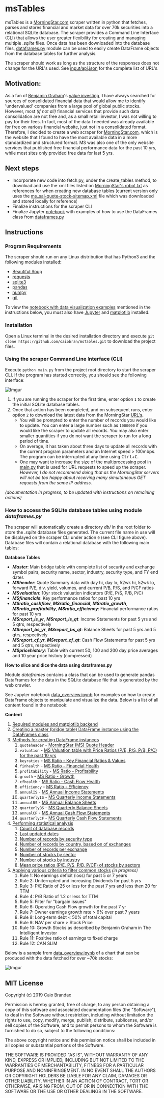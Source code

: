 msTables
========

msTables is a [MorningStar.com](https://www.morningstar.com) scraper written in python that fetches, parses and stores financial and market data for over 70k securities into a relational SQLite database. The scraper provides a Command Line Interface (CLI) that allows the user greater flexibility for creating and managing multiple *.sqlite* files. Once data has been downloaded into the database files, [dataframes.py](dataframes.py) module can be used to easily create DataFrame objects from the database tables for further analysis.

The scraper should work as long as the structure of the responses does not change for the URL's used. See [input/api.json](input/api.json) for the complete list of URL's.

## Motivation:
As a fan of [Benjamin Graham](https://en.wikipedia.org/wiki/Benjamin_Graham)'s [value investing](https://en.wikipedia.org/wiki/Value_investing), I have always searched for sources of consolidated financial data that would allow me to identify 'undervalued' companies from a large pool of global public stocks. However, most *(if not all)* financial services that provide such data consolidation are not free and, as a small retail investor, I was not willing to pay for their fees. In fact, most of the data I needed was already available for free on various financial website, just not in a consolidated format. Therefore, I decided to create a web scraper for [MorningStar.com](https://www.morningstar.com), which is the website that I found to have the most available data in a more standardized and structured format. MS was also one of the only website services that published free financial performance data for the past 10 yrs, while most sites only provided free data for last 5 yrs.

## Next steps
- Incorporate new code into fetch.py, under the create_tables method, to download and use the xml files listed on [MorningStar's robot.txt](https://www.morningstar.com/robots.txt) as references for when creating new database tables (current version only uses the [ms_sal-quote-stock-sitemap.xml](input/ms_sal-quote-stock-sitemap.xml) file which was downloaded and stored locally for reference)
- Finalize instructions for the scraper CLI
- Finalize Jupyter [notebook][1] with examples of how to use the DataFrames class from [dataframes.py](dataframes.py)


Instructions
------------

### Program Requirements
The scraper should run on any Linux distribution that has Python3 and the following modules installed:

- [Beautiful Soup](https://www.crummy.com/software/BeautifulSoup/)
- [requests](http://docs.python-requests.org/en/master/)
- [sqlite3](https://docs.python.org/3/library/sqlite3.html)
- [pandas](https://pandas.pydata.org/)
- [numpy](http://www.numpy.org/)
- [git](https://pypi.org/project/GitPython/)

To view the [notebook with data visualization examples][1] mentioned in the instructions below, you must also have [Jupyter](https://jupyter.org/) and [matplotlib](https://matplotlib.org/) installed.

### Installation
Open a Linux terminal in the desired installation directory and execute `git clone https://github.com/caiobran/msTables.git` to download the project files.

### Using the scraper Command Line Interface (CLI)

Execute `python main.py` from the project root directory to start the scraper CLI. If the program has started correctly, you should see the following interface:

![Imgur](https://i.imgur.com/D1Y25LN.png)

1. If you are running the scraper for the first time, enter option `1` to create the initial SQLite database tables.
2. Once that action has been completed, and on subsequent runs, enter option `2` to download the latest data from the MorningStar [URL's](input/api.json).
    - You will be prompted to enter the number of records you would like to update. You can enter a large number such as `1000000` if you would like the scraper to update all records. You may also enter smaller quantities if you do not want the scraper to run for a long period of time.
    - On average, it has taken about three days to update all records with the current program parameters and an Internet speed > 100mbps. The program can be interrupted at any time using <kbd>Ctrl</kbd>+<kbd>C</kbd>.
    - One may want to increase the size of the multiprocessing pool in [main.py](main.py) that is used for URL requests to speed up the scraper. *However, I do not recommend doing that as the MorningStar servers will not be too happy about receiving many simultaneous GET requests from the same IP address.*

*(documentation in progress, to be updated with instructions on remaining actions)*

### How to access the SQLite database tables using module _dataframes.py_
The scraper will automatically create a directory *db/* in the root folder to store the *.sqlite* database files generated. The current file name in use will be displayed on the scraper CLI under action `0` (see CLI figure above). Database files will contain a relational database with the following main tables:

**Database Tables**

- _**Master**_: Main bridge table with complete list of security and exchange symbol pairs, security name, sector, industry, security type, and FY end dates
- _**MSheader**_: Quote Summary data with day hi, day lo, 52wk hi, 52wk lo, forward P/E, div. yield, volumes, and current P/B, P/S, and P/CF ratios
- _**MSvaluation**_: 10yr stock valuation indicators (P/E, P/S, P/B, P/C)
- _**MSfinancials**_: Key performance ratios for past 10 yrs
- _**MSratio_cashflow**_, _**MSratio_financial**_, _**MSratio_growth**_, _**MSratio_profitability**_, _**MSratio_efficiency**_: Financial performance ratios for past 10 yrs
- _**MSreport_is_yr**_, _**MSreport_is_qt**_: Income Statements for past 5 yrs and 5 qtrs, respectively
- _**MSreport_bs_yr**_, _**MSreport_bs_qt**_: Balance Sheets for past 5 yrs and 5 qtrs, respectively
- _**MSreport_cf_yr**_, _**MSreport_cf_qt**_: Cash Flow Statements for past 5 yrs and 5 qtrs, respectively
- _**MSpricehistory**_: Table with current 50, 100 and 200 day price averages and 10 year price history (compressed)

**How to slice and dice the data using dataframes.py**

Module _dataframes_ contains a class that can be used to generate pandas DataFrames for the data in the SQLite database file that is generated by the web crawler.

See Jupyter notebook [data_overview.ipynb][1] for examples on how to create DataFrame objects to manipulate and visualize the data. Below is a list of all content found in the notebook:

**Content**

1. [Required modules and matplotlib backend][1]
1. [Creating a master (bridge table) DataFrame instance using the DataFrames class][1]
1. [Methods for creating DataFrame instances][1]
    1. `quoteheader` - [MorningStar (MS) Quote Header][1]
    1. `valuation` - [MS Valuation table with Price Ratios (P/E, P/S, P/B, P/C) for the past 10 yrs][1]
    1. `keyratios` - [MS Ratio - Key Financial Ratios & Values][1]
    1. `finhealth` - [MS Ratio - Financial Health][1]
    1. `profitability` - [MS Ratio - Profitability][1]
    1. `growth` - [MS Ratio - Growth][1]
    1. `cfhealth` - [MS Ratio - Cash Flow Health][1]
    1. `efficiency` - [MS Ratio - Efficiency][1]
    1. `annualIS` - [MS Annual Income Statements][1]
    1. `quarterlyIS` - [MS Quarterly Income Statements][1]
    1. `annualBS` - [MS Annual Balance Sheets][1]
    1. `quarterlyBS` - [MS Quarterly Balance Sheets][1]
    1. `annualCF` - [MS Annual Cash Flow Statements][1]
    1. `quarterlyCF` - [MS Quarterly Cash Flow Statements][1]
1. [Performing statistical analysis][1]
    1. [Count of database records][1]
    1. [Last updated dates][1]
    1. [Number of records by security type][1]
    1. [Number of records by country, based on of exchanges][1]
    1. [Number of records per exchange][1]
    1. [Number of stocks by sector][1]
    1. [Number of stocks by industry][1]
    1. [Mean price ratios (P/E, P/S, P/B, P/CF) of stocks by sectors][1]
1. [Applying various criteria to filter common stocks][1] *(in progress)*
    1. Rule 1: No earnings deficit (loss) for past 5 or 7 years
    1. Rule 2: Uniterrupted and increasing Dividends for past 5 yrs
    1. Rule 3: P/E Ratio of 25 or less for the past 7 yrs and less then 20 for TTM
    1. Rule 4: P/B Ratio of 1.2 or less for TTM
    1. Rule 5: Filter for "bargain issues"
    1. Rule 6: Operating Cash Flow growth for the past 7 yr
    1. Rule 7: Owner earnings growth rate > 6% over past 7 years
    1. Rule 8: Long-term debt < 50% of total capital
    1. Rule 9: NAV per share > Stock Price
    1. Rule 10: Growth Stocks as described by Benjamin Graham in The Intelligent Investor
    1. Rule 11: Positive ratio of earnings to fixed charge
    1. Rule 12: CAN SLIM

Below is a sample from [data_overview.ipynb][1] of a chart that can be produced with the data fetched for over ~70k stocks:

![Imgur](https://i.imgur.com/gzO5H1T.png)


MIT License
-----------

Copyright (c) 2019 Caio Brandao

Permission is hereby granted, free of charge, to any person obtaining a copy
of this software and associated documentation files (the "Software"), to deal
in the Software without restriction, including without limitation the rights
to use, copy, modify, merge, publish, distribute, sublicense, and/or sell
copies of the Software, and to permit persons to whom the Software is
furnished to do so, subject to the following conditions:

The above copyright notice and this permission notice shall be included in all
copies or substantial portions of the Software.

THE SOFTWARE IS PROVIDED "AS IS", WITHOUT WARRANTY OF ANY KIND, EXPRESS OR
IMPLIED, INCLUDING BUT NOT LIMITED TO THE WARRANTIES OF MERCHANTABILITY,
FITNESS FOR A PARTICULAR PURPOSE AND NONINFRINGEMENT. IN NO EVENT SHALL THE
AUTHORS OR COPYRIGHT HOLDERS BE LIABLE FOR ANY CLAIM, DAMAGES OR OTHER
LIABILITY, WHETHER IN AN ACTION OF CONTRACT, TORT OR OTHERWISE, ARISING FROM,
OUT OF OR IN CONNECTION WITH THE SOFTWARE OR THE USE OR OTHER DEALINGS IN THE
SOFTWARE.

[1]:https://github.com/caiobran/msTables/blob/master/data_overview.ipynb
